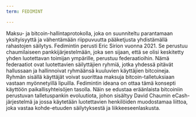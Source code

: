 ```yaml
---
term: FEDIMINT

---
```

Maksu- ja bitcoin-hallintaprotokolla, joka on suunniteltu parantamaan yksityisyyttä ja vähentämään riippuvuutta pääketjusta yhdistämällä rahastojen säilytys. Fedimintin perusti Eric Sirion vuonna 2021. Se perustuu chaumilaiseen pankkijärjestelmään, joka sen sijaan, että se olisi keskitetty yhden luotettavan toimijan ympärille, perustuu federaatioihin. Nämä federaatiot ovat luotettavien säilyttäjien ryhmiä, jotka yhdessä pitävät hallussaan ja hallinnoivat ryhmäänsä kuuluvien käyttäjien bitcoineja. Ryhmän sisällä käyttäjät voivat suorittaa maksuja bitcoin-talletuksiaan vastaan myönnetyillä lipuilla. Fedimintin ideana on ottaa tämä konsepti käyttöön paikallisyhteisöjen tasolla. Näin se edustaa eräänlaista bitcoiniin perustuvan talletuspankin evoluutiota, johon sisältyy David Chaumin eCash-järjestelmä ja jossa käytetään luotettavien henkilöiden muodostamaa liittoa, joka vastaa kohde-etuuden säilytyksestä ja liikkeeseenlaskusta.